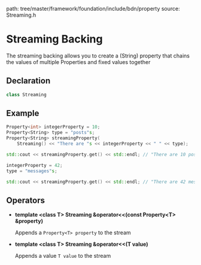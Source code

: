 path: tree/master/framework/foundation/include/bdn/property
source: Streaming.h

# Streaming Backing

The streaming backing allows you to create a (String) property that chains the values of multiple Properties and fixed values together

## Declaration

```C++
class Streaming
```

## Example

```c++
Property<int> integerProperty = 10;
Property<String> type = "posts"s;
Property<String> streamingProperty(
	Streaming() << "There are "s << integerProperty << " " << type);

std::cout << streamingProperty.get() << std::endl; // "There are 10 posts"

integerProperty = 42;
type = "messages"s;

std::cout << streamingProperty.get() << std::endl; // "There are 42 messages"


```

## Operators

* **template <class T\> Streaming &operator<<(const Property<T\> &property)**

	Appends a `Property<T> property` to the stream

* **template <class T\> Streaming &operator<<(T value)**

	Appends a value `T value` to the stream